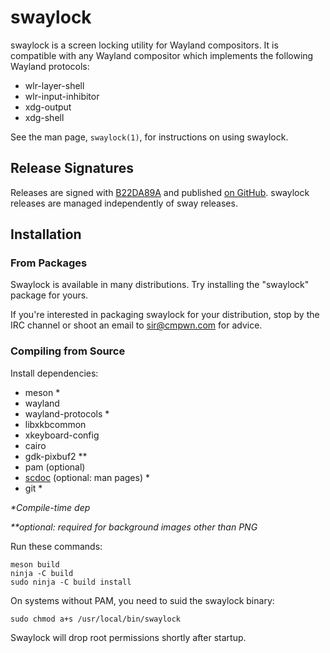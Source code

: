 # swaylock

swaylock is a screen locking utility for Wayland compositors. It is compatible
with any Wayland compositor which implements the following Wayland protocols:

- wlr-layer-shell
- wlr-input-inhibitor
- xdg-output
- xdg-shell

See the man page, `swaylock(1)`, for instructions on using swaylock.

## Release Signatures

Releases are signed with [B22DA89A](http://pgp.mit.edu/pks/lookup?op=vindex&search=0x52CB6609B22DA89A)
and published [on GitHub](https://github.com/swaywm/swaylock/releases). swaylock
releases are managed independently of sway releases.

## Installation

### From Packages

Swaylock is available in many distributions. Try installing the "swaylock"
package for yours.

If you're interested in packaging swaylock for your distribution, stop by the
IRC channel or shoot an email to sir@cmpwn.com for advice.

### Compiling from Source

Install dependencies:

* meson \*
* wayland
* wayland-protocols \*
* libxkbcommon
* xkeyboard-config
* cairo
* gdk-pixbuf2 \*\*
* pam (optional)
* [scdoc](https://git.sr.ht/~sircmpwn/scdoc) (optional: man pages) \*
* git \*

_\*Compile-time dep_

_\*\*optional: required for background images other than PNG_

Run these commands:

    meson build
    ninja -C build
    sudo ninja -C build install

On systems without PAM, you need to suid the swaylock binary:

    sudo chmod a+s /usr/local/bin/swaylock

Swaylock will drop root permissions shortly after startup.
